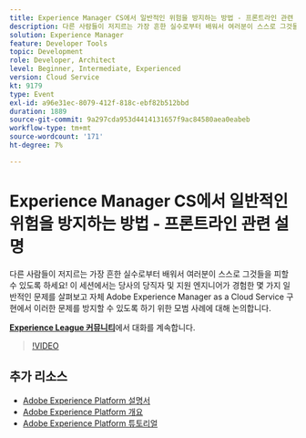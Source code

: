 ```yaml
---
title: Experience Manager CS에서 일반적인 위험을 방지하는 방법 - 프론트라인 관련 설명
description: 다른 사람들이 저지르는 가장 흔한 실수로부터 배워서 여러분이 스스로 그것들을 피할 수 있도록 하세요! 이 세션에서는 당사의 당직자 및 지원 엔지니어가 경험한 몇 가지 일반적인 문제를 살펴보고 자체 Adobe Experience Manager as a Cloud Service 구현에서 이러한 문제를 방지할 수 있도록 하기 위한 모범 사례에 대해 논의합니다.
solution: Experience Manager
feature: Developer Tools
topic: Development
role: Developer, Architect
level: Beginner, Intermediate, Experienced
version: Cloud Service
kt: 9179
type: Event
exl-id: a96e31ec-8079-412f-818c-ebf82b512bbd
duration: 1889
source-git-commit: 9a297cda953d4414131657f9ac84580aea0eabeb
workflow-type: tm+mt
source-wordcount: '171'
ht-degree: 7%

---
```


# Experience Manager CS에서 일반적인 위험을 방지하는 방법 - 프론트라인 관련 설명

다른 사람들이 저지르는 가장 흔한 실수로부터 배워서 여러분이 스스로 그것들을 피할 수 있도록 하세요! 이 세션에서는 당사의 당직자 및 지원 엔지니어가 경험한 몇 가지 일반적인 문제를 살펴보고 자체 Adobe Experience Manager as a Cloud Service 구현에서 이러한 문제를 방지할 수 있도록 하기 위한 모범 사례에 대해 논의합니다.

**[Experience League 커뮤니티](https://adobe.ly/3kLQK3j)**&#x200B;에서 대화를 계속합니다.

>[!VIDEO](https://video.tv.adobe.com/v/337852/?quality=12&learn=on&hidetitle=true)

## 추가 리소스

- [Adobe Experience Platform 설명서](https://experienceleague.adobe.com/docs/experience-platform.html)
- [Adobe Experience Platform 개요](https://experienceleague.adobe.com/docs/experience-platform/landing/home.html?lang=ko)
- [Adobe Experience Platform 튜토리얼](https://experienceleague.adobe.com/docs/platform-learn/tutorials/overview.html?lang=en)
